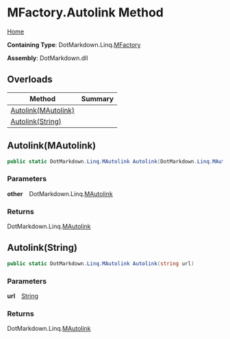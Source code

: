 # MFactory\.Autolink Method

[Home](../../../../README.md)

**Containing Type**: DotMarkdown\.Linq\.[MFactory](../README.md)

**Assembly**: DotMarkdown\.dll

## Overloads

| Method | Summary |
| ------ | ------- |
| [Autolink(MAutolink)](#DotMarkdown_Linq_MFactory_Autolink_DotMarkdown_Linq_MAutolink_) | |
| [Autolink(String)](#DotMarkdown_Linq_MFactory_Autolink_System_String_) | |

## Autolink\(MAutolink\) <a name="DotMarkdown_Linq_MFactory_Autolink_DotMarkdown_Linq_MAutolink_"></a>

```csharp
public static DotMarkdown.Linq.MAutolink Autolink(DotMarkdown.Linq.MAutolink other)
```

### Parameters

**other** &ensp; DotMarkdown\.Linq\.[MAutolink](../../MAutolink/README.md)

### Returns

DotMarkdown\.Linq\.[MAutolink](../../MAutolink/README.md)

## Autolink\(String\) <a name="DotMarkdown_Linq_MFactory_Autolink_System_String_"></a>

```csharp
public static DotMarkdown.Linq.MAutolink Autolink(string url)
```

### Parameters

**url** &ensp; [String](https://docs.microsoft.com/en-us/dotnet/api/system.string)

### Returns

DotMarkdown\.Linq\.[MAutolink](../../MAutolink/README.md)

